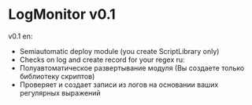 ﻿# LogMonitor v0.1



v0.1
en:
- Semiautomatic deploy module (you create ScriptLibrary only)
- Checks on log and create record for your regex
ru:
- Полуавтоматическое развертывание модуля (Вы создаете только библиотеку скриптов)
- Проверяет и создает записи из логов на основании ваших регулярных выражений